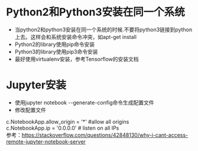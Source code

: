 # Python2和Python3安装在同一个系统
 * 当python2和python3安装在同一个系统的时候.不要将python3链接到python上去。这样会和系统安装命令冲突，如apt-get install
 * Python2的library使用pip命令安装
 * Python3的library使用pip3命令安装
 * 最好使用virtualenv安装，参考Tensorflow的安装文档

# Jupyter安装
  * 使用jupyter notebook --generate-config命令生成配置文件
  * 修改配置文件
  
  c.NotebookApp.allow_origin = '*' #allow all origins  
  c.NotebookApp.ip = '0.0.0.0' # listen on all IPs  
参考：https://stackoverflow.com/questions/42848130/why-i-cant-access-remote-jupyter-notebook-server
